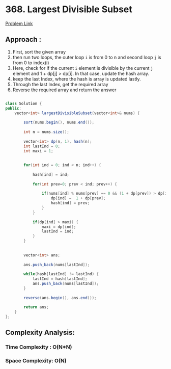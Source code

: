 # 368. Largest Divisible Subset

[Problem Link](https://leetcode.com/problems/largest-divisible-subset/)


## Approach : 

1. First, sort the given array
2. then run two loops, the outer loop ```i``` is from 0 to n and second loop ```j``` is from 0 to index(i)
3. Here, check for if the current ```i``` element is divisible by the current ```j``` element and 1 + dp[j] > dp[i]. In that case, update the hash array.
4. keep the last Index, where the hash is array is updated lastly.
5. Through the last Index, get the required array
6. Reverse the required array and return the answer


```Java

class Solution {
public:
    vector<int> largestDivisibleSubset(vector<int>& nums) {
        
        sort(nums.begin(), nums.end());
        
        int n = nums.size();
        
        vector<int> dp(n, 1), hash(n);
        int lastInd = 0;
        int maxi = 1;
        
        
        for(int ind = 0; ind < n; ind++) {
            
            hash[ind] = ind;
            
            for(int prev=0; prev < ind; prev++) {
                
                if(nums[ind] % nums[prev] == 0 && (1 + dp[prev]) > dp[ind]) {
                    dp[ind] =  1 + dp[prev];
                    hash[ind] = prev;
                }
            }
            
            if(dp[ind] > maxi) {
                maxi = dp[ind];
                lastInd = ind;
            }
        }
        
        
        vector<int> ans;
        
        ans.push_back(nums[lastInd]);
        
        while(hash[lastInd] != lastInd) {
            lastInd = hash[lastInd];
            ans.push_back(nums[lastInd]);
        }
        
        reverse(ans.begin(), ans.end());
        
        return ans;
    }
};


```


## Complexity Analysis:

### Time Complexity : O(N*N)
### Space Complexity: O(N)